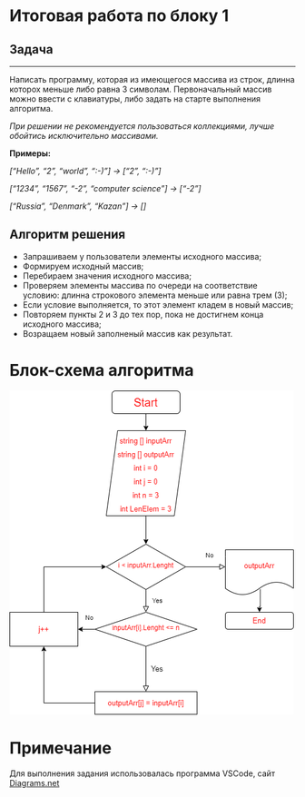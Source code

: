 # Итоговая работа по блоку 1 
## Задача
---
Написать программу, которая из имеющегося массива из строк, длинна которох меньше либо равна 3 символам. Первоначальный массив можно ввести с клавиатуры, либо задать на старте выполнения алгоритма.

*При решении не рекомендуется пользоваться коллекциями, лучше обойтись исключительно массивами.*

**Примеры:**

*[“Hello”, “2”, “world”, “:-)”] → [“2”, “:-)”]*

*[“1234”, “1567”, “-2”, “computer science”] → [“-2”]*

*[“Russia”, “Denmark”, “Kazan”] → []*

## Алгоритм решения

* Запрашиваем у пользователи элементы исходного массива;
* Формируем исходный массив;
* Перебираем значения исходного массива;
* Проверяем элементы массива по очереди на соответствие условию: длинна строкового элемента меньше или равна трем (3);
* Если условие выполняется, то этот элемент кладем в новый массив;
* Повторяем пункты 2 и 3 до тех пор, пока не достигнем конца исходного массива;
* Возращаем новый заполненый массив как результат.

# Блок-схема алгоритма
![Блок-схема алгоритма](./Diagram/%D0%91%D0%BB%D0%BE%D0%BA-%D1%81%D1%85%D0%B5%D0%BC%D0%B0%20%D1%80%D0%B5%D1%88%D0%B5%D0%BD%D0%B8%D1%8F.png)

# Примечание

Для выполнения задания использовалась программа VSCode, сайт [Diagrams.net](https://app.diagrams.net/)